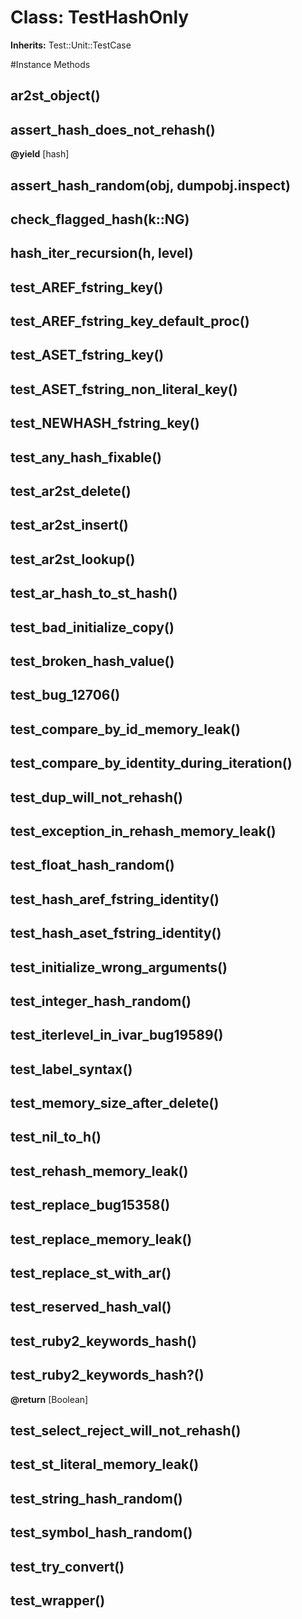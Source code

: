 # Class: TestHashOnly
**Inherits:** Test::Unit::TestCase
    




#Instance Methods
## ar2st_object() [](#method-i-ar2st_object)

## assert_hash_does_not_rehash() [](#method-i-assert_hash_does_not_rehash)

**@yield** [hash] 

## assert_hash_random(obj, dumpobj.inspect) [](#method-i-assert_hash_random)

## check_flagged_hash(k::NG) [](#method-i-check_flagged_hash)

## hash_iter_recursion(h, level) [](#method-i-hash_iter_recursion)

## test_AREF_fstring_key() [](#method-i-test_AREF_fstring_key)

## test_AREF_fstring_key_default_proc() [](#method-i-test_AREF_fstring_key_default_proc)

## test_ASET_fstring_key() [](#method-i-test_ASET_fstring_key)

## test_ASET_fstring_non_literal_key() [](#method-i-test_ASET_fstring_non_literal_key)

## test_NEWHASH_fstring_key() [](#method-i-test_NEWHASH_fstring_key)

## test_any_hash_fixable() [](#method-i-test_any_hash_fixable)

## test_ar2st_delete() [](#method-i-test_ar2st_delete)

## test_ar2st_insert() [](#method-i-test_ar2st_insert)

## test_ar2st_lookup() [](#method-i-test_ar2st_lookup)

## test_ar_hash_to_st_hash() [](#method-i-test_ar_hash_to_st_hash)

## test_bad_initialize_copy() [](#method-i-test_bad_initialize_copy)

## test_broken_hash_value() [](#method-i-test_broken_hash_value)

## test_bug_12706() [](#method-i-test_bug_12706)

## test_compare_by_id_memory_leak() [](#method-i-test_compare_by_id_memory_leak)

## test_compare_by_identity_during_iteration() [](#method-i-test_compare_by_identity_during_iteration)

## test_dup_will_not_rehash() [](#method-i-test_dup_will_not_rehash)

## test_exception_in_rehash_memory_leak() [](#method-i-test_exception_in_rehash_memory_leak)

## test_float_hash_random() [](#method-i-test_float_hash_random)

## test_hash_aref_fstring_identity() [](#method-i-test_hash_aref_fstring_identity)

## test_hash_aset_fstring_identity() [](#method-i-test_hash_aset_fstring_identity)

## test_initialize_wrong_arguments() [](#method-i-test_initialize_wrong_arguments)

## test_integer_hash_random() [](#method-i-test_integer_hash_random)

## test_iterlevel_in_ivar_bug19589() [](#method-i-test_iterlevel_in_ivar_bug19589)

## test_label_syntax() [](#method-i-test_label_syntax)

## test_memory_size_after_delete() [](#method-i-test_memory_size_after_delete)

## test_nil_to_h() [](#method-i-test_nil_to_h)

## test_rehash_memory_leak() [](#method-i-test_rehash_memory_leak)

## test_replace_bug15358() [](#method-i-test_replace_bug15358)

## test_replace_memory_leak() [](#method-i-test_replace_memory_leak)

## test_replace_st_with_ar() [](#method-i-test_replace_st_with_ar)

## test_reserved_hash_val() [](#method-i-test_reserved_hash_val)

## test_ruby2_keywords_hash() [](#method-i-test_ruby2_keywords_hash)

## test_ruby2_keywords_hash?() [](#method-i-test_ruby2_keywords_hash?)

**@return** [Boolean] 

## test_select_reject_will_not_rehash() [](#method-i-test_select_reject_will_not_rehash)

## test_st_literal_memory_leak() [](#method-i-test_st_literal_memory_leak)

## test_string_hash_random() [](#method-i-test_string_hash_random)

## test_symbol_hash_random() [](#method-i-test_symbol_hash_random)

## test_try_convert() [](#method-i-test_try_convert)

## test_wrapper() [](#method-i-test_wrapper)

